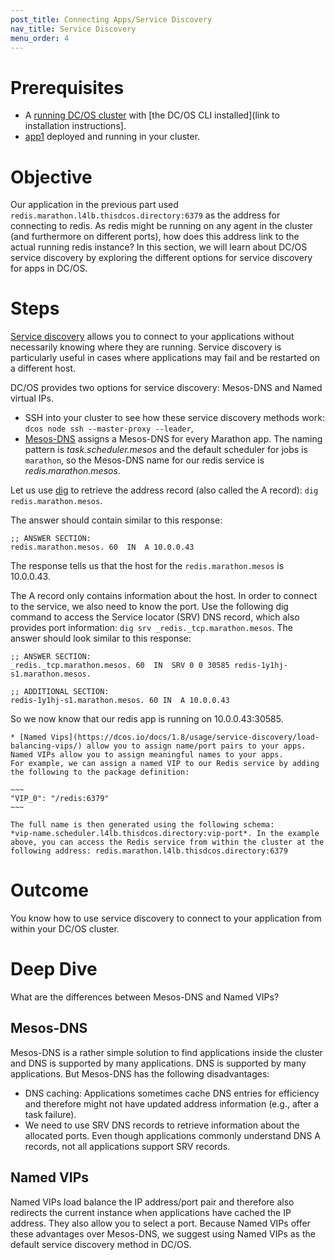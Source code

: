 ```yaml
---
post_title: Connecting Apps/Service Discovery
nav_title: Service Discovery
menu_order: 4
---
```


# Prerequisites
* A [running DC/OS cluster](/docs/1.8/tutorial/cli/) with [the DC/OS CLI installed](link to installation instructions].
* [app1](/docs/1.8/tutorial/app1/) deployed and running in your cluster.

# Objective
Our application in the previous part used `redis.marathon.l4lb.thisdcos.directory:6379` as the address for connecting to redis. As redis might be running on any agent in the cluster (and furthermore on different ports), how does this address link to the actual running redis instance?
In this section, we will learn about DC/OS service discovery by exploring the different options for service discovery for apps in DC/OS.

# Steps
  [Service discovery](https://dcos.io/docs/1.8/usage/service-discovery/) allows you to connect to your applications without necessarily knowing where they are running. Service discovery is particularly useful in cases where applications may fail and be restarted on a different host.

  DC/OS provides two options for service discovery: Mesos-DNS and Named virtual IPs.
  * SSH into your cluster to see how these service discovery methods work: `dcos node ssh --master-proxy --leader`,
  * [Mesos-DNS](https://dcos.io/docs/1.8/usage/service-discovery/mesos-dns/) assigns a Mesos-DNS for every Marathon app. The naming pattern is  *task.scheduler.mesos* and the default scheduler for jobs is `marathon`, so the Mesos-DNS name for our redis service is *redis.marathon.mesos*.

  Let us use [dig](https://en.wikipedia.org/wiki/Dig_(command)) to retrieve the address record (also called the A record): `dig redis.marathon.mesos`.

  The answer should contain similar to this response:

  ~~~~
  ;; ANSWER SECTION:
  redis.marathon.mesos. 60  IN  A 10.0.0.43
  ~~~~

  The response tells us that the host for the `redis.marathon.mesos` is 10.0.0.43.

  The A record only contains information about the host. In order to connect to the service, we also need to know the port. Use the following dig command to access the Service locator (SRV) DNS record, which also provides port information: `dig srv _redis._tcp.marathon.mesos`.
  The answer should look similar to this response:

  ~~~~
  ;; ANSWER SECTION:
  _redis._tcp.marathon.mesos. 60  IN  SRV 0 0 30585 redis-1y1hj-s1.marathon.mesos.

  ;; ADDITIONAL SECTION:
  redis-1y1hj-s1.marathon.mesos. 60 IN  A 10.0.0.43
  ~~~~

   So we now know that our redis app is running on 10.0.0.43:30585.

    * [Named Vips](https://dcos.io/docs/1.8/usage/service-discovery/load-balancing-vips/) allow you to assign name/port pairs to your apps. Named VIPs allow you to assign meaningful names to your apps.
    For example, we can assign a named VIP to our Redis service by adding the following to the package definition:

    ~~~
    "VIP_0": "/redis:6379"
    ~~~

    The full name is then generated using the following schema:
    *vip-name.scheduler.l4lb.thisdcos.directory:vip-port*. In the example above, you can access the Redis service from within the cluster at the following address: redis.marathon.l4lb.thisdcos.directory:6379

# Outcome
You know how to use service discovery to connect to your application from within your DC/OS cluster.

# Deep Dive
What are the differences between Mesos-DNS and Named VIPs?

## Mesos-DNS
Mesos-DNS is a rather simple solution to find applications inside the cluster and DNS is supported by many applications.
DNS is supported by many applications. But Mesos-DNS has the following disadvantages:

  * DNS caching: Applications sometimes cache DNS entries for efficiency and therefore might not have updated address information (e.g., after a task failure).
  * We need to use SRV DNS records to retrieve information about the allocated ports. Even though applications commonly understand DNS A records, not all applications support SRV records.


## Named VIPs
Named VIPs load balance the IP address/port pair and therefore also redirects the current instance when applications have cached the IP address. They also allow you to select a port. Because Named VIPs offer these advantages over Mesos-DNS, we suggest using Named VIPs as the default service discovery method in DC/OS.
